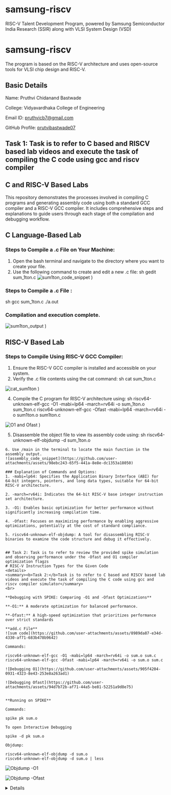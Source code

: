 # samsung-riscv
RISC-V Talent Development Program, powered by Samsung Semiconductor India Research (SSIR) along with VLSI System Design (VSD)
# samsung-riscv
The program is based on the RISC-V architecture and uses open-source tools for VLSI chip design and RISC-V.

## Basic Details

Name: Pruthvi Chidanand Bastwade

College: Vidyavardhaka College of Engineering

Email ID: pruthvicb7@gmail.com

GitHub Profile: [prutvibastwade07](https://github.com/prutvibastwade07)

## Task 1: Task is to refer to C based and RISCV based lab videos and execute the task of compiling the C code using gcc and riscv compiler

## C and RISC-V Based Labs

This repository demonstrates the processes involved in compiling C programs and generating assembly code using both a standard GCC compiler and a RISC-V GCC compiler. It includes comprehensive steps and explanations to guide users through each stage of the compilation and debugging workflow.

## C Language-Based Lab

### Steps to Compile a .c File on Your Machine:

1. Open the bash terminal and navigate to the directory where you want to create your file.
2. Use the following command to create and edit a new .c file:
   sh
   gedit sum_1ton.c
![sum1ton_code_snippet](https://github.com/user-attachments/assets/94e9fe3c-9fae-44db-bd99-7d4ecbdc5ee6)
)
### Steps to Compile a .c File :
 sh
 gcc sum_1ton.c
 ./a.out

### Compilation and execution complete.

![sum1ton_output](https://github.com/user-attachments/assets/25d12a47-081d-42f0-960d-afa3895b13c5)
)


## RISC-V Based Lab

### Steps to Compile Using RISC-V GCC Compiler:
1. Ensure the RISC-V GCC compiler is installed and accessible on your system.
2. Verify the .c file contents using the cat command:
sh
cat sum_1ton.c

![cat_sum1ton](https://github.com/user-attachments/assets/b31f0725-370d-48e9-875c-061d3c58444a)
)

4. Compile the C program for RISC-V architecture using:
 sh
riscv64-unknown-elf-gcc -O1 -mabi=lp64 -march=rv64i -o sum_1ton.o sum_1ton.c
riscv64-unknown-elf-gcc -Ofast -mabi=lp64 -march=rv64i -o sum1ton.o sum1ton.c

![O1 and Ofast](https://github.com/user-attachments/assets/e716cc22-f186-4c72-b6ef-8bd8f8214645)
)


5. Disassemble the object file to view its assembly code using:
 sh
riscv64-unknown-elf-objdump -d sum_1ton.o
```
6. Use /main in the terminal to locate the main function in the assembly output.
![assembly_code_snippet](https://github.com/user-attachments/assets/98ebc243-65f5-441a-8e8e-dc1353a18050)

### Explanation of Commands and Options: 
1. -mabi=lp64: Specifies the Application Binary Interface (ABI) for 64-bit integers, pointers, and long data types, suitable for 64-bit RISC-V architecture.

2. -march=rv64i: Indicates the 64-bit RISC-V base integer instruction set architecture.

3. -O1: Enables basic optimization for better performance without significantly increasing compilation time.
  
4. -Ofast: Focuses on maximizing performance by enabling aggressive optimizations, potentially at the cost of standard compliance.

5. riscv64-unknown-elf-objdump: A tool for disassembling RISC-V binaries to examine the code structure and debug it effectively.


## Task 2: Task is to refer to review the provided spike simulation and observing performance under the -Ofast and O1 compiler optimization flagzs
# RISC-V Instruction Types for the Given Code
<details>
<summary><b>Task 2:</b>Task is to refer to C based and RISCV based lab videos and execute the task of compiling the C code using gcc and riscv compiler simulator</summary>
<br>
	
**Debugging with SPIKE: Comparing -O1 and -Ofast Optimizations**

**-O1:** A moderate optimization for balanced performance.

**-Ofast:** A high-speed optimization that prioritizes performance over strict standards

**add.c File**
![sum code](https://github.com/user-attachments/assets/8989da87-e34d-4330-af71-683b478b9642)

Commands:

riscv64-unknown-elf-gcc -O1 -mabi=lp64 -march=rv64i -o sum.o sum.c
riscv64-unknown-elf-gcc -Ofast -mabi=lp64 -march=rv64i -o sum.o sum.c

![Debugging O1](https://github.com/user-attachments/assets/905f4204-0931-4323-8e43-253e8a263ad1)

![Debugging Ofast](https://github.com/user-attachments/assets/94d7b72b-af71-44a5-be81-52251a9d8e75)


**Running on SPIKE**

Commands:

spike pk sum.o

To open Interactive Debugging

spike -d pk sum.o

Objdump:

riscv64-unknown-elf-objdump -d sum.o
riscv64-unknown-elf-objdump -d sum.o | less
```
![Objdump -O1](https://github.com/user-attachments/assets/057054e4-16f8-42b0-a7cb-d51486dfa856)

![Objdump -Ofast](https://github.com/user-attachments/assets/b7874894-8ed7-42a7-907d-deee09188ec4)

</details>
</details>
<details>
   
## Task 3: Task is to refer to review the RISC-5 software documentation to undersytand the R,I,S,B,J,U instruction types.
# RISC-V Instruction Types for the Given Code

## *Instruction Types*

### 1. *R-Type (Register-Register Instructions)*
   - Typically involves arithmetic and logical operations between registers.
   - No such instruction appears directly in the given code at the C level, but operations like comparisons (e.g., num <= 0.0) may involve R-type instructions at the assembly level.

### 2. *I-Type (Immediate Instructions)*
   - Used for instructions with immediate values or memory addressing.
   - Example in the code: scanf("%lf", &num);
     - This would translate to an I-type instruction to load the address of num or handle immediate values.

### 3. *S-Type (Store Instructions)*
   - Used for storing data from a register to memory.
   - Example: Assigning the value entered by the user into the variable num involves S-type instructions.

### 4. *B-Type (Branch Instructions)*
   - Used for conditional branching.
   - Examples:
     - if (num <= 0.0)
     - if (num == 0.0)
     - These conditions are compiled into B-type instructions such as BEQ (branch if equal), BLT (branch if less than), or BGE (branch if greater or equal).

### 5. *J-Type (Jump Instructions)*
   - Used for unconditional jumps.
   - Example: The else block in the code could lead to a jump instruction to skip over the if block or jump to the end of the program.

### 6. *U-Type (Upper Immediate Instructions)*
   - Used for loading upper bits of immediate values.
   - While not directly visible in the C code, U-type instructions like LUI (load upper immediate) might be used during address calculations or handling larger constants.

### 7. *UJ-Type (Unconditional Jump and Link Instructions)*
   - Similar to J-type but used for function calls.
   - Example: The main() function or calls to printf and scanf might involve UJ-type instructions like JAL (jump and link).

---
This classification provides a detailed mapping of the instruction types based on the given C code.

# Task 4: Functional Simulation of RISC-V Core

RV32I Pipelined Processor Implementation

Overview

This Verilog module, iiitb_rv32i, implements a simplified pipelined processor based on the RV32I instruction set architecture (ISA). The design consists of five pipeline stages: Instruction Fetch (IF), Instruction Decode (ID), Execution (EX), Memory (MEM), and Write Back (WB). The processor supports arithmetic, logical, memory, and branch instructions.

Module Description

Inputs:

clk: Clock signal

RN: Reset signal

Outputs:

NPC: Next Program Counter value

WB_OUT: Write Back output

Registers & Memories:

REG: Register file (32 registers, 32-bit each)

MEM: Instruction memory (32 locations, 32-bit each)

DM: Data memory (32 locations, 32-bit each)

Pipeline Stages

Instruction Fetch (IF):

Fetches the instruction from memory based on NPC.

Updates NPC for the next cycle.

Instruction Decode (ID):

Decodes the fetched instruction.

Reads values from the register file.

Computes immediate values if needed.

Execution (EX):

Performs ALU operations for arithmetic and logical instructions.

Computes memory addresses for load/store instructions.

Evaluates branch conditions.

Memory Access (MEM):

Reads from or writes to data memory for load/store instructions.

Passes ALU results to the next stage.

Write Back (WB):

Writes results back to the register file.

Updates the output WB_OUT.

Supported Instructions

Arithmetic & Logical (Register & Immediate): ADD, SUB, AND, OR, XOR, SLT, ADDI, SUBI, ANDI, ORI, XORI

Memory Access: LW (Load Word), SW (Store Word)

Branching: BEQ (Branch if Equal), BNE (Branch if Not Equal)

Shift Operations: SLL (Shift Left Logical), SRL (Shift Right Logical)

Control Signals

BR_EN: Branch Enable flag for conditional branches.

EX_MEM_COND: Determines whether a branch should be taken.

Open your terminal and type the following to install iverilog and GTKWave

$   sudo apt get update
$   sudo apt get install iverilog gtkwave

To clone the repository and download the netlist files for simulation , enter the following commands in your terminal.
$ git clone https://github.com/vinayrayapati/iiitb_rv32i
$ cd iiitb_rv32i

To simulate and run the verilog code , enter the following commands in your terminal.
$ iverilog -o iiitb_rv32i iiitb_rv32i.v iiitb_rv32i_tb.v
$ ./iiitb_rv32i

To see the output waveform in gtkwave, enter the following commands in your terminal.
$ gtkwave iiitb_rv32i.vcd


# Task 5: Documentation and Repository Update :-
Overview: Object Detector Using Ultrasonic Sensor with CH32V003
Project Summary:
This project is designed to detect objects using an HC-SR04 ultrasonic sensor interfaced with a CH32V003 RISC-V microcontroller. When an object is detected within a certain range, an LED indicator lights up to provide a visual alert. The system operates using a 3.3V power supply and is built on a breadboard using jumper wires for easy prototyping.

Applications:
Obstacle Detection for Robots
Proximity Sensing in Security Systems
Smart Parking Systems
Automatic Door Systems

Hardware Components:
CH32V003 RISC-V Microcontroller (Processes sensor data)
HC-SR04 Ultrasonic Sensor (Measures distance)
LED (Indicates object detection)
3.3V Power Supply (Powers the circuit)
Breadboard & Jumper Wires (For easy wiring)
![ADD](https://github.com/user-attachments/assets/efcc1cff-5ec3-45ca-bef5-9353fa06aee9)
![ADDI](https://github.com/user-attachments/assets/ed842272-29d9-4d59-98f7-6a89f9d84d38)
![ADDI](https://github.com/user-attachments/assets/c425db9e-54b7-4946-8a10-21e1b83e05cf)
![AND](https://github.com/user-attachments/assets/867060a3-f2d3-4cc4-9a34-a1cac6abc211)
![AND](https://github.com/user-attachments/assets/6b1d16ab-b0c6-4e85-b07b-bb616062372d)
![BEQ](https://github.com/user-attachments/assets/9d882bad-7eed-437f-9554-70767c9d349e)
![FULL 5 STAGE](https://github.com/user-attachments/assets/7b872074-95e2-4397-bf6d-8f5362369700)
![LW](https://github.com/user-attachments/assets/20fa0712-863e-40fb-b232-e2007d04b2c1)
![OR](https://github.com/user-attachments/assets/2e8ab2c2-347a-4b74-bae3-8488f97bbe57)

# Task 6:- : Documentation and Repository Update (Deadline: 28th January, 2025)
• Recording: Task 5 Recording.
• Update Repository:
o Add the Project Name and a brief Overview of your application.
o List Components Required to build your application.
Project Name:- WaveSense: Ultrasonic Range Finder

Overview: Object Detector Using Ultrasonic Sensor with CH32V003
Project Summary:
This project is designed to detect objects using an HC-SR04 ultrasonic sensor interfaced with a CH32V003 RISC-V microcontroller. When an object is detected within a certain range, an LED indicator lights up to provide a visual alert. The system operates using a 3.3V power supply and is built on a breadboard using jumper wires for easy prototyping.

Project Description
This project implements an object detection system using the HC-SR04 ultrasonic sensor and the CH32V003 RISC-V microcontroller. It measures the distance of objects and triggers an LED when an object is detected within a specified range. The system operates on a 3.3V power supply and is built using a breadboard for easy prototyping.

Working Principle
The ultrasonic sensor (HC-SR04) emits sound waves from its TRIG pin.
The waves bounce back when they hit an object and are received by the ECHO pin.
The CH32V003 microcontroller calculates the distance based on the time delay between transmission and reception.
If the object is closer than 10 cm, the LED turns ON. Otherwise, it remains OFF.

Table
![RACHU1](https://github.com/user-attachments/assets/9ec7ed06-1348-4a35-8e3f-174af586335b)

Components Required
![RACHU3](https://github.com/user-attachments/assets/24143aa3-991c-43fc-87b6-b66f98ff1df4)

![RACHU2](https://github.com/user-attachments/assets/678fd98c-5962-4fa9-a9c5-62e4bdd55356)

Task 6:- : Final Code Submission & Application Demo


![breadboard](https://github.com/user-attachments/assets/5ad7cd53-ee42-4cef-adc9-4844867323de)


























